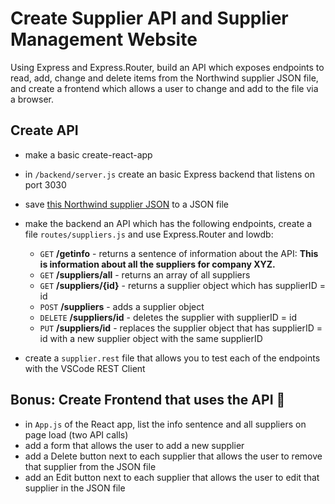 # Create Supplier API and Supplier Management Website

Using Express and Express.Router, build an API which exposes endpoints to read, add, change and delete items from the Northwind supplier JSON file, and create a frontend which allows a user to change and add to the file via a browser.

## Create API

- make a basic create-react-app
- in `/backend/server.js` create an basic Express backend that listens on port 3030
- save [this Northwind supplier JSON](https://raw.githubusercontent.com/graphql-compose/graphql-compose-examples/master/examples/northwind/data/json/suppliers.json) to a JSON file
- make the backend an API which has the following endpoints, create a file `routes/suppliers.js` and use Express.Router and lowdb:

   - `GET` **/getinfo** - returns a sentence of information about the API: **This is information about all the suppliers for company XYZ.**
   - `GET` **/suppliers/all** - returns an array of all suppliers
   - `GET` **/suppliers/{id}** - returns a supplier object which has supplierID = id
   - `POST` **/suppliers** - adds a supplier object
   - `DELETE` **/suppliers/id** - deletes the supplier with supplierID = id
   - `PUT` **/suppliers/id** - replaces the supplier object that has supplierID = id with a new supplier object with the same supplierID

- create a `supplier.rest` file that allows you to test each of the endpoints with the VSCode REST Client

## Bonus: Create Frontend that uses the API :medal_sports:

- in `App.js` of the React app, list the info sentence and all suppliers on page load (two API calls)
- add a form that allows the user to add a new supplier
- add a Delete button next to each supplier that allows the user to remove that supplier from the JSON file
- add an Edit button next to each supplier that allows the user to edit that supplier in the JSON file
